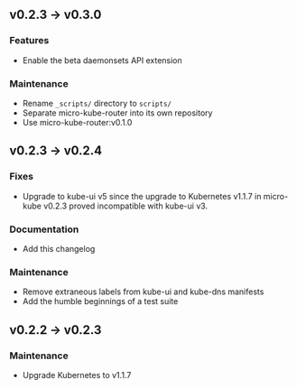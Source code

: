 ## v0.2.3 -> v0.3.0

### Features

* Enable the beta daemonsets API extension

### Maintenance

* Rename `_scripts/` directory to `scripts/`
* Separate micro-kube-router into its own repository
* Use micro-kube-router:v0.1.0

## v0.2.3 -> v0.2.4

### Fixes

* Upgrade to kube-ui v5 since the upgrade to Kubernetes v1.1.7 in micro-kube v0.2.3 proved incompatible with kube-ui v3.

### Documentation

* Add this changelog

### Maintenance

* Remove extraneous labels from kube-ui and kube-dns manifests
* Add the humble beginnings of a test suite

## v0.2.2 -> v0.2.3

### Maintenance

* Upgrade Kubernetes to v1.1.7
